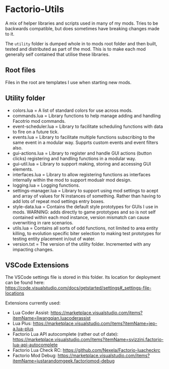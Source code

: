 # Factorio-Utils
A mix of helper libraries and scripts used in many of my mods. Tries to be backwards compatible, but does sometimes have breaking changes made to it.

The `utility` folder is dumped whole in to mods root folder and then built, tested and distributed as part of the mod. This is to make each mod generally self contained that utilise these libraries.


Root files
-----------
Files in the root are templates I use when starting new mods.


Utility folder
-----------
- colors.lua = A list of standard colors for use across mods.
- commands.lua = Library functions to help manage adding and handling Facotrio mod commands.
- event-scheduler.lua = Library to facilitate scheduling functions with data to fire on a future tick.
- events.lua = Library to facilitate multiple functions subscribing to the same event in a modular way. Supprts custom events and event filters also.
- gui-actions.lua = Library to register and handle GUI actions (button clicks) registering and handling functions in a modular way.
- gui-util.lua = Library to support making, storing and accessing GUI elements.
- interfaces.lua = Library to allow registering functions as interfaces internally within the mod to support modualr mod design.
- logging.lua = Logging functions.
- settings-manager.lua = Library to support using mod settings to acept and array of values for N instances of something. Rather than having to add lots of repeat mod settings entry boxes.
- style-data.lua = Contains the default style prototypes for GUIs I use in mods. WARNING: adds directly to game prototypes and so is not self contained within each mod instance, version mismatch can cause overwriting in rare scenarios.
- utils.lua = Contains all sorts of odd functions, not limited to area entity killing, to evolution specific biter selection to making test prototypes for testing entity placement in/out of water.
- version.txt = The version of the utility folder. Incremented with any impacting changes.


VSCode Extensions
----------

The VSCode settings file is stored in this folder. Its location for deployment can be found here:
https://code.visualstudio.com/docs/getstarted/settings#_settings-file-locations

Extensions currently used:
 - Lua Coder Assist: https://marketplace.visualstudio.com/items?itemName=liwangqian.luacoderassist
 - Lua Plus: https://marketplace.visualstudio.com/items?itemName=jep-a.lua-plus
 - Factorio Lua API autocomplete (rather out of date): https://marketplace.visualstudio.com/items?itemName=svizzini.factorio-lua-api-autocomplete
 - Factorio Lua Check RC: https://github.com/Nexela/Factorio-luacheckrc
 - Factorio Mod Debug: https://marketplace.visualstudio.com/items?itemName=justarandomgeek.factoriomod-debug
